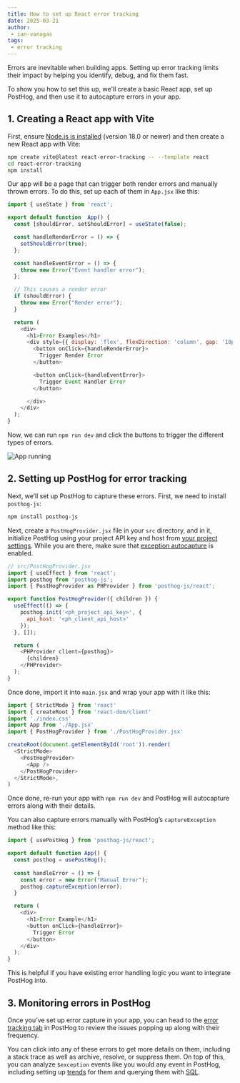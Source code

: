 ```yaml
---
title: How to set up React error tracking
date: 2025-03-21
author:
 - ian-vanagas
tags:
 - error tracking
---
```


Errors are inevitable when building apps. Setting up error tracking limits their impact by helping you identify, debug, and fix them fast.

To show you how to set this up, we'll create a basic React app, set up PostHog, and then use it to autocapture errors in your app.

## 1. Creating a React app with Vite

First, ensure [Node.js is installed](https://nodejs.dev/en/learn/how-to-install-nodejs/) (version 18.0 or newer) and then create a new React app with Vite:

```bash
npm create vite@latest react-error-tracking -- --template react
cd react-error-tracking
npm install
```

Our app will be a page that can trigger both render errors and manually thrown errors. To do this, set up each of them in `App.jsx` like this:

```js
import { useState } from 'react';

export default function  App() {
  const [shouldError, setShouldError] = useState(false);

  const handleRenderError = () => {
    setShouldError(true);
  };

  const handleEventError = () => {
    throw new Error("Event handler error");
  };

  // This causes a render error
  if (shouldError) {
    throw new Error("Render error");
  }

  return (
    <div>
      <h1>Error Examples</h1>
      <div style={{ display: 'flex', flexDirection: 'column', gap: '10px', maxWidth: '300px' }}>
        <button onClick={handleRenderError}>
          Trigger Render Error
        </button>

        <button onClick={handleEventError}>
          Trigger Event Handler Error
        </button>

      </div>
    </div>
  );
}
```

Now, we can run `npm run dev` and click the buttons to trigger the different types of errors.

![App running](https://res.cloudinary.com/dmukukwp6/image/upload/Clean_Shot_2025_03_21_at_16_45_08_5cdf6facf7.png)

## 2. Setting up PostHog for error tracking

Next, we’ll set up PostHog to capture these errors. First, we need to install `posthog-js`:

```bash
npm install posthog-js
```

Next, create a `PostHogProvider.jsx` file in your `src` directory, and in it, initialize PostHog using your project API key and host from [your project settings](https://us.posthog.com/settings/project). While you are there, make sure that [exception autocapture](https://us.posthog.com/settings/environment-error-tracking#error-tracking-exception-autocapture) is enabled. 

```js
// src/PostHogProvider.jsx
import { useEffect } from 'react';
import posthog from 'posthog-js';
import { PostHogProvider as PHProvider } from 'posthog-js/react';

export function PostHogProvider({ children }) {
  useEffect(() => {
    posthog.init('<ph_project_api_key>', {
      api_host: '<ph_client_api_host>'    
    });
  }, []);

  return (
    <PHProvider client={posthog}>
      {children}
    </PHProvider>
  );
}
```

Once done, import it into `main.jsx` and wrap your app with it like this:

```js
import { StrictMode } from 'react'
import { createRoot } from 'react-dom/client'
import './index.css'
import App from './App.jsx'
import { PostHogProvider } from './PostHogProvider.jsx'

createRoot(document.getElementById('root')).render(
  <StrictMode>
    <PostHogProvider>
      <App />
    </PostHogProvider>
  </StrictMode>,
)
```

Once done, re-run your app with `npm run dev` and PostHog will autocapture errors along with their details.

<ProductScreenshot
  imageLight="https://res.cloudinary.com/dmukukwp6/image/upload/Clean_Shot_2025_03_21_at_16_33_15_2x_5edc2ebb79.png"
  imageDark="https://res.cloudinary.com/dmukukwp6/image/upload/Clean_Shot_2025_03_21_at_16_33_25_2x_43995a751d.png"
  alt="PostHog"
  classes="rounded"
/>

You can also capture errors manually with PostHog’s `captureException` method like this:

```js
import { usePostHog } from 'posthog-js/react';

export default function App() {
  const posthog = usePostHog();
  
  const handleError = () => {
    const error = new Error("Manual Error");
    posthog.captureException(error);
  }

  return (
    <div>
      <h1>Error Example</h1>
      <button onClick={handleError}>
        Trigger Error
      </button>
    </div>
  );
}
```

This is helpful if you have existing error handling logic you want to integrate PostHog into.

## 3. Monitoring errors in PostHog

Once you’ve set up error capture in your app, you can head to the [error tracking tab](https://us.posthog.com/error_tracking) in PostHog to review the issues popping up along with their frequency.

<ProductScreenshot
  imageLight="https://res.cloudinary.com/dmukukwp6/image/upload/Clean_Shot_2025_03_21_at_16_35_28_2x_37f821fadd.png"
  imageDark="https://res.cloudinary.com/dmukukwp6/image/upload/Clean_Shot_2025_03_21_at_16_35_12_2x_b55ab22cfb.png"
  alt="PostHog"
  classes="rounded"
/>

You can click into any of these errors to get more details on them, including a stack trace as well as archive, resolve, or suppress them. On top of this, you can analyze `$exception` events like you would any event in PostHog, including setting up [trends](/docs/product-analytics/trends/overview) for them and querying them with [SQL](/docs/product-analytics/sql).